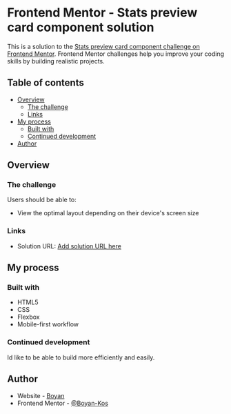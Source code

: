 # Frontend Mentor - Stats preview card component solution

This is a solution to the [Stats preview card component challenge on Frontend Mentor](https://www.frontendmentor.io/challenges/stats-preview-card-component-8JqbgoU62). Frontend Mentor challenges help you improve your coding skills by building realistic projects.

## Table of contents

- [Overview](#overview)
  - [The challenge](#the-challenge)
  - [Links](#links)
- [My process](#my-process)
  - [Built with](#built-with)
  - [Continued development](#continued-development)
- [Author](#author)



## Overview

### The challenge

Users should be able to:

- View the optimal layout depending on their device's screen size

### Links

- Solution URL: [Add solution URL here](https://your-solution-url.com)

## My process

### Built with

- HTML5
- CSS
- Flexbox
- Mobile-first workflow

### Continued development

Id like to be able to build more efficiently and easily.

## Author

- Website - [Boyan]()
- Frontend Mentor - [@Boyan-Kos](https://www.frontendmentor.io/profile/yourusername)
